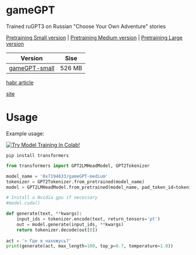 # gameGPT
Trained ruGPT3 on Russian "Choose Your Own Adventure" stories

[Pretraining Small version](https://huggingface.co/0x7194633/gameGPT-small)
|
[Pretraining Medium version](https://huggingface.co/0x7194633/gameGPT-medium)
|
[Pretraining Large version](https://huggingface.co/0x7194633/gameGPT-large)

Version  | Sise |
--- | --- |
[gameGPT-small](https://huggingface.co/0x7194633/gameGPT-small) | 526 MB | 

[habr article](https://habr.com/ru/post/599715/)

[site](https://0x7o.link/gamegpt/)

# Usage
Example usage:

[![Try Model Training In Colab!](https://colab.research.google.com/assets/colab-badge.svg)](https://colab.research.google.com/github/0x7o/text2keywords/blob/main/example/keyT5_use.ipynb)

```
pip install transformers
```

```python
from transformers import GPT2LMHeadModel, GPT2Tokenizer

model_name = '0x7194633/gameGPT-medium'
tokenizer = GPT2Tokenizer.from_pretrained(model_name)
model = GPT2LMHeadModel.from_pretrained(model_name, pad_token_id=tokenizer.eos_token_id)

# Install a Nvidia gpu if necessary
#model.cuda()

def generate(text, **kwargs):
    input_ids = tokenizer.encode(text, return_tensors='pt')
    out = model.generate(input_ids, **kwargs)
    return tokenizer.decode(out[0])
    
act = '> Где я нахожусь?'
print(generate(act, max_length=100, top_p=0.7, temperature=1.0))
```
